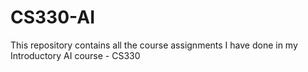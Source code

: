 # CS330-AI
This repository contains all the course assignments I have done in my Introductory AI course - CS330
